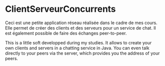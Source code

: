 # ClientServeurConcurrents

Ceci est une petite application réseau réalisée dans le cadre de mes cours.
Elle permet de créer des clients et des serveurs pour un service de chat.
Il est également possible de faire des échanges peer-to-peer.

This is a little soft developped during my studies.
It allows to create your own clients and servers in a chatting service in Java.
You can even talk directly to your peers via the server, which provides you the address of your peers.
